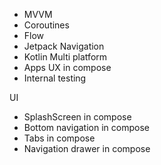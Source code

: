 - MVVM
- Coroutines
- Flow
- Jetpack Navigation
- Kotlin Multi platform
- Apps UX in compose
- Internal testing

UI
- SplashScreen in compose
- Bottom navigation in compose
- Tabs in compose
- Navigation drawer in compose